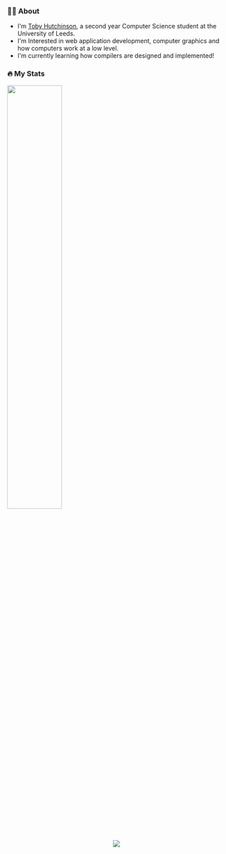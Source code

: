 ### 👨‍🎓 About
- I'm [Toby Hutchinson](https://www.toader.xyz), a second year Computer Science student at the University of Leeds.
- I'm Interested in web application development, computer graphics and how computers work at a low level.
- I'm currently learning how compilers are designed and implemented!

### 🔥 My Stats
<div style="width=100%; height=auto">
  <img class="img" style="position: absolute; left: 50%; top: 50%; transform: translate(-50%, -50%);" src="https://github-readme-stats.vercel.app/api/top-langs/?username=toblaroni&layout=compact&theme=vision-friendly-dark" />
  <img class="img" width="50%" align="center" src="https://streak-stats.demolab.com/?user=toblaroni&theme=dark&background=000000" />
</div>
